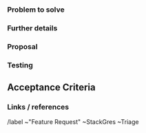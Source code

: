<!--
Please read this!

Before opening a new issue, make sure to search for keywords in the issues
filtered by the "Feature Request" label.

Issue tracker:

- https://gitlab.com/ongresinc/stackgres/-/issues?label_name=Feature%20Request 
and verify the issue you're about to submit isn't a duplicate.
-->

### Problem to solve

<!-- Provide a clear and concise description of what problem this will solve-->

### Further details

<!-- Include use cases, benefits, and/or goals -->

### Proposal

<!-- How could we going to solve the problem? -->

### Testing

<!-- What risks does this change pose? How might it affect the quality of the product?  -->


## Acceptance Criteria
<!-- Acceptance Criteria, Definition of Done, describe the expected output -->


### Links / references



/label ~"Feature Request" ~StackGres ~Triage
